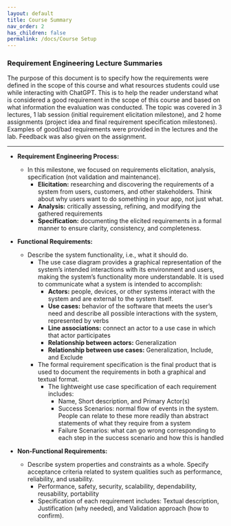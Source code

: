 ```yaml
---
layout: default
title: Course Summary
nav_order: 2
has_children: false
permalink: /docs/Course Setup
---
```

### Requirement Engineering Lecture Summaries

The purpose of this document is to specify how the requirements were defined in the scope of this course and what resources students could use while interacting with ChatGPT. This is to help the reader understand what is considered a good requirement in the scope of this course and based on what information the evaluation was conducted. The topic was covered in 3 lectures, 1 lab session (initial requirement elicitation milestone), and 2 home assignments (project idea and final requirement specification milestones). Examples of good/bad requirements were provided in the lectures and the lab. Feedback was also given on the assignment. 

---

- **Requirement Engineering Process:**
  - In this milestone, we focused on requirements elicitation, analysis, specification (not validation and maintenance).
    - **Elicitation:** researching and discovering the requirements of a system from users, customers, and other stakeholders. Think about why users want to do something in your app, not just what.
    - **Analysis:** critically assessing, refining, and modifying the gathered requirements
    - **Specification:** documenting the elicited requirements in a formal manner to ensure clarity, consistency, and completeness.

- **Functional Requirements:**
  - Describe the system functionality, i.e., what it should do.
    - The use case diagram provides a graphical representation of the system’s intended interactions with its environment and users, making the system’s functionality more understandable. It is used to communicate what a system is intended to accomplish:
      - **Actors:** people, devices, or other systems interact with the system and are external to the system itself.
      - **Use cases:** behavior of the software that meets the user’s need and describe all possible interactions with the system, represented by verbs
      - **Line associations:** connect an actor to a use case in which that actor participates
      - **Relationship between actors:** Generalization
      - **Relationship between use cases:** Generalization, Include, and Exclude
    - The formal requirement specification is the final product that is used to document the requirements in both a graphical and textual format.
      - The lightweight use case specification of each requirement includes:
        - Name, Short description, and Primary Actor(s)
        - Success Scenarios: normal flow of events in the system. People can relate to these more readily than abstract statements of what they require from a system
        - Failure Scenarios: what can go wrong corresponding to each step in the success scenario and how this is handled

- **Non-Functional Requirements:**
  - Describe system properties and constraints as a whole. Specify acceptance criteria related to system qualities such as performance, reliability, and usability.
    - Performance, safety, security, scalability, dependability, reusability, portability
    - Specification of each requirement includes: Textual description, Justification (why needed), and Validation approach (how to confirm).